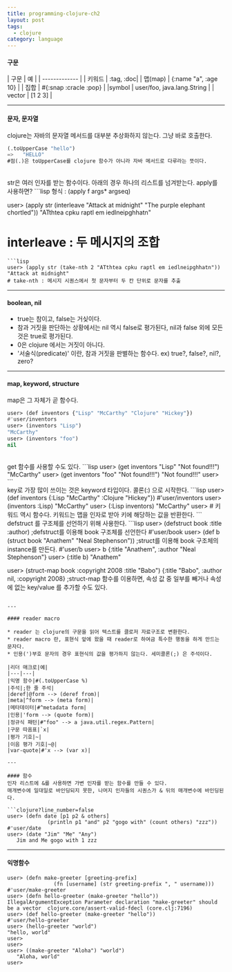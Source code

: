 ```yaml
---
title: programming-clojure-ch2
layout: post
tags:
  - clojure
category: language
---
```

#### 구문

| 구문 | 예 |
| ------------- |
| 키워드 | :tag, :doc|
| 맵(map) | {:name "a", :age 10} |
| 집합 | #{:snap :cracle :pop} |
|symbol | user/foo, java.lang.String |
| vector | [1 2 3] |

---

#### 문자, 문자열

clojure는 자바의 문자열 메서드를 대부분 추상화하지 않는다. 그냥 바로 호출한다.
```lisp
(.toUpperCase "hello")
=>   "HELLO"
#점(.)은 toUpperCase를 clojure 함수가 아니라 자바 메서드로 다루라는 뜻이다.
```
<br>
str은 여러 인자를 받는 함수이다. 아래의 경우 하나의 리스트를 넘겨받는다. 
apply를 사용하면?
```lisp
형식 : (apply f args* argseq)

user> (apply str (interleave "Attack at midnight"
                             "The purple elephant chortled"))
"ATthtea cpku raptl em iedlneipghhatn"
# interleave : 두 메시지의 조합
```
```lisp
user> (apply str (take-nth 2 "ATthtea cpku raptl em iedlneipghhatn"))
"Attack at midnight"
# take-nth : 메시지 시퀀스에서 첫 문자부터 두 칸 단위로 문자를 추출
```

---

#### boolean, nil

* true는 참이고, false는 거싲이다.
* 참과 거짓을 판단하는 상황에서는 nil 역시 false로 평가된다, nil과 false 외에 모든 것은 true로 평가된다.
* 0은 clojure 에서는 거짓이 아니다.
* '서술식(predicate)' 이란, 참과 거짓을 판별하는 함수다.  ex) true?, false?, nil?, zero?

---

#### map, keyword, structure

map은 그 자체가 곧 함수다.
```lisp
user> (def inventors {"Lisp" "McCarthy" "Clojure" "Hickey"})
#'user/inventors
user> (inventors "Lisp")
"McCarthy"
user> (inventors "foo")
nil
```
<br>
get 함수를 사용할 수도 있다.
```lisp
user> (get inventors "Lisp" "Not found!!!")
"McCarthy"
user> (get inventors "foo" "Not found!!!")
"Not found!!!"
user> 
```
<br>
key로 가장 많이 쓰이는 것은 keyword 타입이다. 콜론(:) 으로 시작한다.
```lisp
user> (def inventors {:Lisp "McCarthy" :Clojure "Hickey"})
#'user/inventors
user> (inventors :Lisp)
"McCarthy"
user> (:Lisp inventors)
"McCarthy"
user>
# 키워드 역시 함수다. 키워드는 맵을 인자로 받아 키에 해당하는 값을 반환한다.
```
<br>
defstruct 를 구조체를 선언하기 위해 사용한다.
```lisp
user> (defstruct book :title :author)  ;defstruct를 이용해 book 구조체를 선언한다
#'user/book
user> (def b (struct book "Anathem" "Neal Stephenson")) ;struct를 이용해 book 구조체의 instance를 만든다.
#'user/b
user> b
{:title "Anathem", :author "Neal Stephenson"}
user> (:title b)
"Anathem"

user> (struct-map book :copyright 2008 :title "Babo")
{:title "Babo", :author nil, :copyright 2008}
;struct-map 함수를 이용하면, 속성 값 중 일부를 빼거나 속성에 없는 key/value 를 추가할 수도 있다.
```

---

#### reader macro

* reader 는 clojure의 구문을 읽어 텍스트를 클로저 자료구조로 변환한다.
* reader macro 란, 표현식 앞에 왔을 때 reader로 하여금 특수한 행동을 하게 만드는 문자다.
* 인용(')부호 문자의 경우 표현식의 값을 평가하지 않는다. 세미콜론(;) 은 주석이다.

|리더 매크로|예|
|---|---|
|익명 함수|#(.toUpperCase %)
|주석|;한 줄 주석|
|deref|@form --> (deref from)|
|meta|^form --> (meta form)|
|메타데이터|#^metadata form|
|인용|'form --> (quote form)|
|정규식 패턴|#"foo" --> a java.util.regex.Pattern|
|구문 따옴표|`x|
|평가 기호|~|
|이음 평가 기호|~@|
|var-quote|#'x --> (var x)|

---

#### 함수
인자 리스트에 &를 사용하면 가변 인자를 받는 함수를 만들 수 있다.
매개변수에 일대일로 바인딩되지 못한, 나머지 인자들의 시퀀스가 & 뒤의 매개변수에 바인딩된다.

```clojure?line_number=false
user> (defn date [p1 p2 & others]
             (println p1 "and" p2 "gogo with" (count others) "zzz"))
#'user/date
user> (date "Jim" "Me" "Any")
   Jim and Me gogo with 1 zzz
```

---

#### 익명함수
```clojure?line_number=false
user> (defn make-greeter [greeting-prefix]
               (fn [username] (str greeting-prefix ", " username)))
#'user/make-greeter
user> (defn hello-greeter (make-greeter "hello"))
IllegalArgumentException Parameter declaration "make-greeter" should be a vector  clojure.core/assert-valid-fdecl (core.clj:7196)
user> (def hello-greeter (make-greeter "hello"))
#'user/hello-greeter
user> (hello-greeter "world")
"hello, world"
user>
user>
user> ((make-greeter "Aloha") "world")
   "Aloha, world"
user>
```
